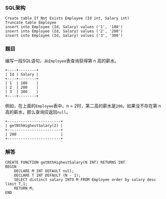 ### SQL架构
```
Create table If Not Exists Employee (Id int, Salary int)
Truncate table Employee
insert into Employee (Id, Salary) values ('1', '100')
insert into Employee (Id, Salary) values ('2', '200')
insert into Employee (Id, Salary) values ('3', '300')
```
### 题目
编写一段SQL语句，从`Employee`表查询获得第 n 高的薪水。
```
+----+--------+
| Id | Salary |
+----+--------+
| 1  | 100    |
| 2  | 200    |
| 3  | 300    |
+----+--------+
```
例如，在上面的`Employee`表中，n = 2时，第二高的薪水是`200`。如果没不存在第 n 高的薪水，那么查询应返回`null`。
```
+------------------------+
| getNthHighestSalary(2) |
+------------------------+
| 200                    |
+------------------------+
```
### 解答
```
CREATE FUNCTION getNthHighestSalary(N INT) RETURNS INT
BEGIN
	DECLARE M INT DEFAULT null;
    DECLARE T INT DEFAULT (N - 1);
    SELECT distinct salary INTO M FROM Employee order by salary desc limit T,1;
	RETURN M;
END
```
